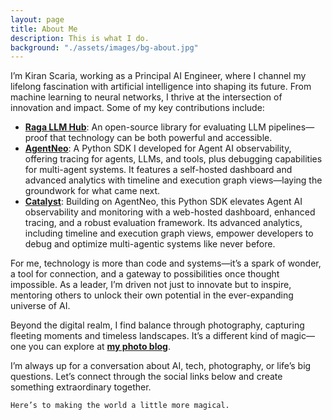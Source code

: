 ```yaml
---
layout: page
title: About Me
description: This is what I do.
background: "./assets/images/bg-about.jpg"
---
```


I’m Kiran Scaria, working as a Principal AI Engineer, where I channel my lifelong fascination with artificial intelligence into shaping its future. From machine learning to neural networks, I thrive at the intersection of innovation and impact. Some of my key contributions include:

- **[Raga LLM Hub](https://github.com/raga-ai-hub/raga-llm-hub)**: An open-source library for evaluating LLM pipelines—proof that technology can be both powerful and accessible.
- **[AgentNeo](https://github.com/raga-ai-hub/AgentNeo)**: A Python SDK I developed for Agent AI observability, offering tracing for agents, LLMs, and tools, plus debugging capabilities for multi-agent systems. It features a self-hosted dashboard and advanced analytics with timeline and execution graph views—laying the groundwork for what came next.
- **[Catalyst](https://github.com/raga-ai-hub/RagaAI-Catalyst)**: Building on AgentNeo, this Python SDK elevates Agent AI observability and monitoring with a web-hosted dashboard, enhanced tracing, and a robust evaluation framework. Its advanced analytics, including timeline and execution graph views, empower developers to debug and optimize multi-agentic systems like never before.

For me, technology is more than code and systems—it’s a spark of wonder, a tool for connection, and a gateway to possibilities once thought impossible. As a leader, I’m driven not just to innovate but to inspire, mentoring others to unlock their own potential in the ever-expanding universe of AI.

Beyond the digital realm, I find balance through photography, capturing fleeting moments and timeless landscapes. It’s a different kind of magic—one you can explore at **[my photo blog](https://kiransphotographyblog.wordpress.com)**.

I’m always up for a conversation about AI, tech, photography, or life’s big questions. Let’s connect through the social links below and create something extraordinary together.

`Here’s to making the world a little more magical.`
